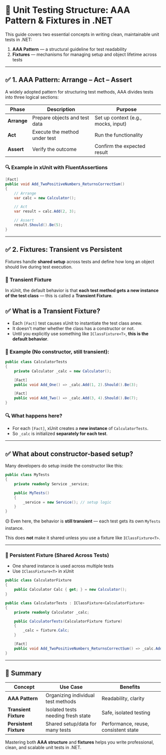 
# 🧪 Unit Testing Structure: AAA Pattern & Fixtures in .NET

This guide covers two essential concepts in writing clean, maintainable unit tests in .NET:

1. **AAA Pattern** — a structural guideline for test readability  
2. **Fixtures** — mechanisms for managing setup and object lifetime across tests

---

## ✅ 1. AAA Pattern: Arrange – Act – Assert

A widely adopted pattern for structuring test methods, AAA divides tests into three logical sections:

| Phase      | Description                          | Purpose                             |
|------------|--------------------------------------|-------------------------------------|
| **Arrange** | Prepare objects and test data        | Set up context (e.g., mocks, input) |
| **Act**     | Execute the method under test        | Run the functionality               |
| **Assert**  | Verify the outcome                   | Confirm the expected result         |

### 🔍 Example in xUnit with FluentAssertions

```csharp
[Fact]
public void Add_TwoPositiveNumbers_ReturnsCorrectSum()
{
    // Arrange
    var calc = new Calculator();

    // Act
    var result = calc.Add(2, 3);

    // Assert
    result.Should().Be(5);
}
```

---

## ✅ 2. Fixtures: Transient vs Persistent

Fixtures handle **shared setup** across tests and define how long an object should live during test execution.

### 🔹 Transient Fixture

In xUnit, the default behavior is that **each test method gets a new instance of the test class** — this is called a **Transient Fixture**.

## ✅ What is a Transient Fixture?

- Each `[Fact]` test causes xUnit to instantiate the test class anew.
- It doesn't matter whether the class has a constructor or not.
- Until you explicitly use something like `IClassFixture<T>`, **this is the default behavior**.

### 🔧 Example (No constructor, still transient):

```csharp
public class CalculatorTests
{
    private Calculator _calc = new Calculator();

    [Fact]
    public void Add_One() => _calc.Add(1, 2).Should().Be(3);

    [Fact]
    public void Add_Two() => _calc.Add(3, 4).Should().Be(7);
}
```

### 🔍 What happens here?

- For each `[Fact]`, xUnit creates a **new instance** of `CalculatorTests`.
- So `_calc` is initialized **separately for each test**.

---

## ✅ What about constructor-based setup?

Many developers do setup inside the constructor like this:

```csharp
public class MyTests
{
    private readonly Service _service;

    public MyTests()
    {
        _service = new Service(); // setup logic
    }
}
```

🟡 Even here, the behavior is **still transient** — each test gets its own `MyTests` instance.

This does **not** make it shared unless you use a fixture like `IClassFixture<T>`.

---

### 🔹 Persistent Fixture (Shared Across Tests)

- One shared instance is used across multiple tests
- Use `IClassFixture<T>` in xUnit

```csharp
public class CalculatorFixture
{
    public Calculator Calc { get; } = new Calculator();
}

public class CalculatorTests : IClassFixture<CalculatorFixture>
{
    private readonly Calculator _calc;

    public CalculatorTests(CalculatorFixture fixture)
    {
        _calc = fixture.Calc;
    }

    [Fact]
    public void Add_TwoPositiveNumbers_ReturnsCorrectSum() => _calc.Add(1, 2).Should().Be(3);
}
```

---

## 🧠 Summary

| Concept           | Use Case                             | Benefits                              |
|------------------|---------------------------------------|----------------------------------------|
| **AAA Pattern**   | Organizing individual test methods    | Readability, clarity                   |
| **Transient Fixture** | Isolated tests needing fresh state | Safe, isolated testing                 |
| **Persistent Fixture** | Shared setup/data for many tests  | Performance, reuse, consistent state   |

Mastering both **AAA structure** and **fixtures** helps you write professional, clean, and scalable unit tests in .NET.
